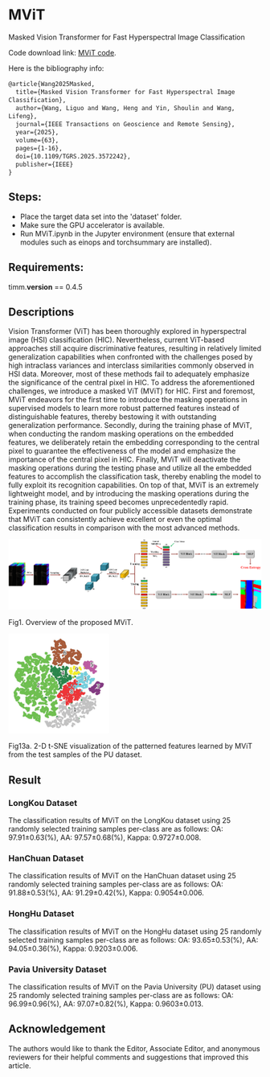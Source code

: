 # MViT
Masked Vision Transformer for Fast Hyperspectral Image Classification

Code download link: [MViT code](https://github.com/swiftest/MViT/archive/refs/heads/main.zip).

Here is the bibliography info:
<br/>

```jason
@article{Wang2025Masked,  
  title={Masked Vision Transformer for Fast Hyperspectral Image Classification},  
  author={Wang, Liguo and Wang, Heng and Yin, Shoulin and Wang, Lifeng},  
  journal={IEEE Transactions on Geoscience and Remote Sensing},  
  year={2025},
  volume={63},
  pages={1-16},
  doi={10.1109/TGRS.2025.3572242},
  publisher={IEEE}
}
```

## Steps:
- Place the target data set into the 'dataset' folder.
- Make sure the GPU accelerator is available.
- Run MViT.ipynb in the Jupyter environment (ensure that external modules such as einops and torchsummary are installed).

## Requirements:
timm.__version__ == 0.4.5

## Descriptions

Vision Transformer (ViT) has been thoroughly explored in hyperspectral image (HSI) classification (HIC). Nevertheless, current ViT-based approaches still acquire discriminative features, resulting in relatively limited generalization capabilities when confronted with the challenges posed by high intraclass variances and interclass similarities commonly observed in HSI data. Moreover, most of these methods fail to adequately emphasize the significance of the central pixel in HIC. To address the aforementioned challenges, we introduce a masked ViT (MViT) for HIC. First and foremost, MViT endeavors for the first time to introduce the masking operations in supervised models to learn more robust patterned features instead of distinguishable features, thereby bestowing it with outstanding generalization performance. Secondly, during the training phase of MViT, when conducting the random masking operations on the embedded features, we deliberately retain the embedding corresponding to the central pixel to guarantee the effectiveness of the model and emphasize the importance of the central pixel in HIC. Finally, MViT will deactivate the masking operations during the testing phase and utilize all the embedded features to accomplish the classification task, thereby enabling the model to fully exploit its recognition capabilities. On top of that, MViT is an extremely lightweight model, and by introducing the masking operations during the training phase, its training speed becomes unprecedentedly rapid. Experiments conducted on four publicly accessible datasets demonstrate that MViT can consistently achieve excellent or even the optimal classification results in comparison with the most advanced methods.

<img src="figure/framework.png" width="610"/>

Fig1. Overview of the proposed MViT.


<img src="figure/tsne_mvit.png" width="200"/>

Fig13a. 2-D t-SNE visualization of the patterned features learned by MViT from the test samples of the PU dataset.

## Result

### LongKou Dataset

The classification results of MViT on the LongKou dataset using 25 randomly selected training samples per-class are as follows: OA: 97.91±0.63(%), AA: 97.57±0.68(%), Kappa: 0.9727±0.008.

### HanChuan Dataset

The classification results of MViT on the HanChuan dataset using 25 randomly selected training samples per-class are as follows: OA: 91.88±0.53(%), AA: 91.29±0.42(%), Kappa: 0.9054±0.006.

### HongHu Dataset

The classification results of MViT on the HongHu dataset using 25 randomly selected training samples per-class are as follows: OA: 93.65±0.53(%), AA: 94.05±0.36(%), Kappa: 0.9203±0.006.

### Pavia University Dataset

The classification results of MViT on the Pavia University (PU) dataset using 25 randomly selected training samples per-class are as follows: OA: 96.99±0.96(%), AA: 97.07±0.82(%), Kappa: 0.9603±0.013.

## Acknowledgement

The authors would like to thank the Editor, Associate Editor, and anonymous reviewers for their helpful comments and suggestions that improved this article.
